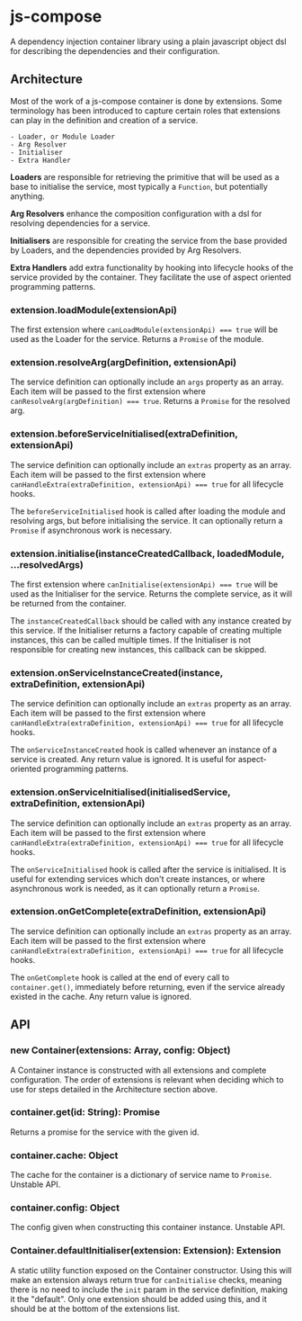 # js-compose

A dependency injection container library using a plain javascript object dsl for describing the dependencies and their configuration.


## Architecture

Most of the work of a js-compose container is done by extensions. Some terminology has been introduced to capture certain roles that extensions can play in the definition and creation of a service.

    - Loader, or Module Loader
    - Arg Resolver 
    - Initialiser 
    - Extra Handler

**Loaders** are responsible for retrieving the primitive that will be used as a base to initialise the service, most typically a `Function`, but potentially anything.

**Arg Resolvers** enhance the composition configuration with a dsl for resolving dependencies for a service.

**Initialisers** are responsible for creating the service from the base provided by Loaders, and the dependencies provided by Arg Resolvers.

**Extra Handlers** add extra functionality by hooking into lifecycle hooks of the service provided by the container. They facilitate the use of aspect oriented programming patterns.


### extension.loadModule(extensionApi)

The first extension where `canLoadModule(extensionApi) === true` will be used as the Loader for the service. Returns a `Promise` of the module.


### extension.resolveArg(argDefinition, extensionApi)

The service definition can optionally include an `args` property as an array. Each item will be passed to the first extension where `canResolveArg(argDefinition) === true`. Returns a `Promise` for the resolved arg.


### extension.beforeServiceInitialised(extraDefinition, extensionApi)

The service definition can optionally include an `extras` property as an array. Each item will be passed to the first extension where `canHandleExtra(extraDefinition, extensionApi) === true` for all lifecycle hooks.

The `beforeServiceInitialised` hook is called after loading the module and resolving args, but before initialising the service. It can optionally return a `Promise` if asynchronous work is necessary.


### extension.initialise(instanceCreatedCallback, loadedModule, ...resolvedArgs)

The first extension where `canInitialise(extensionApi) === true` will be used as the Initialiser for the service. Returns the complete service, as it will be returned from the container.

The `instanceCreatedCallback` should be called with any instance created by this service. If the Initialiser returns a factory capable of creating multiple instances, this can be called multiple times. If the Initialiser is not responsible for creating new instances, this callback can be skipped.


### extension.onServiceInstanceCreated(instance, extraDefinition, extensionApi)

The service definition can optionally include an `extras` property as an array. Each item will be passed to the first extension where `canHandleExtra(extraDefinition, extensionApi) === true` for all lifecycle hooks.

The `onServiceInstanceCreated` hook is called whenever an instance of a service is created. Any return value is ignored. It is useful for aspect-oriented programming patterns.


### extension.onServiceInitialised(initialisedService, extraDefinition, extensionApi)

The service definition can optionally include an `extras` property as an array. Each item will be passed to the first extension where `canHandleExtra(extraDefinition, extensionApi) === true` for all lifecycle hooks.

The `onServiceInitialised` hook is called after the service is initialised. It is useful for extending services which don't create instances, or where asynchronous work is needed, as it can optionally return a `Promise`.


### extension.onGetComplete(extraDefinition, extensionApi)

The service definition can optionally include an `extras` property as an array. Each item will be passed to the first extension where `canHandleExtra(extraDefinition, extensionApi) === true` for all lifecycle hooks.

The `onGetComplete` hook is called at the end of every call to `container.get()`, immediately before returning, even if the service already existed in the cache. Any return value is ignored.


## API

### new Container(extensions: Array<Extension>, config: Object)

A Container instance is constructed with all extensions and complete configuration. The order of extensions is relevant when deciding which to use for steps detailed in the Architecture section above.


### container.get(id: String): Promise<Any>

Returns a promise for the service with the given id.


### container.cache: Object

The cache for the container is a dictionary of service name to `Promise`. Unstable API.


### container.config: Object

The config given when constructing this container instance. Unstable API.


### Container.defaultInitialiser(extension: Extension): Extension

A static utility function exposed on the Container constructor. Using this will make an extension always return true for `canInitialise` checks, meaning there is no need to include the `init` param in the service definition, making it the "default". Only one extension should be added using this, and it should be at the bottom of the extensions list.
